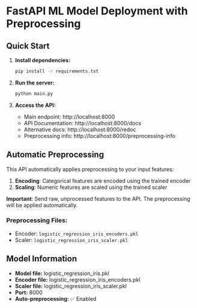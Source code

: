 # FastAPI ML Model Deployment with Preprocessing

## Quick Start

1. **Install dependencies:**
   ```bash
   pip install -r requirements.txt
   ```

2. **Run the server:**
   ```bash
   python main.py
   ```

3. **Access the API:**
   - Main endpoint: http://localhost:8000
   - API Documentation: http://localhost:8000/docs
   - Alternative docs: http://localhost:8000/redoc
   - Preprocessing info: http://localhost:8000/preprocessing-info


## Automatic Preprocessing

This API automatically applies preprocessing to your input features:

1. **Encoding**: Categorical features are encoded using the trained encoder
2. **Scaling**: Numeric features are scaled using the trained scaler

**Important**: Send raw, unprocessed features to the API. The preprocessing will be applied automatically.

### Preprocessing Files:
- Encoder: `logistic_regression_iris_encoders.pkl`
- Scaler: `logistic_regression_iris_scaler.pkl`


## Model Information
- **Model file:** logistic_regression_iris.pkl
- **Encoder file:** logistic_regression_iris_encoders.pkl
- **Scaler file:** logistic_regression_iris_scaler.pkl
- **Port:** 8000
- **Auto-preprocessing:** ✅ Enabled
